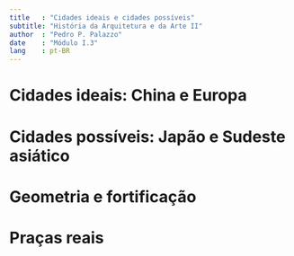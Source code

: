 ```yaml
---
title   : "Cidades ideais e cidades possíveis"
subtitle: "História da Arquitetura e da Arte II"
author  : "Pedro P. Palazzo"
date    : "Módulo I.3"
lang    : pt-BR
---
```


Cidades ideais: China e Europa
==============================

Cidades possíveis: Japão e Sudeste asiático
===========================================

Geometria e fortificação
========================

Praças reais
============

